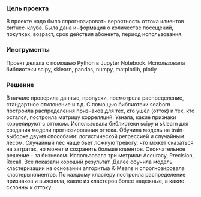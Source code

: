 ### Цель проекта
 В проекте надо было спрогнозировать вероятность оттока клиентов фитнес-клуба. Была дана
информация о количестве посещений, покупках, возраст, срок действия абонента, период
использования. 
### Инструменты
Проект делала с помощью Python в Jupyter Notebook. Использовала библиотеки scipy, sklearn, pandas, numpy, matplotlib, plotly
### Решение
В начале проверила данные, пропуски, посмотрела распределение, стандартное отклонение и т.д. С помощью библиотеки seaborn
построила распределения признаков для тех, кто ушёл (отток) и тех, кто остался, построила матрицу
корреляций. Узнала, какие признаки коррелируют с оттоком. Использовала библиотеки scipy и sklearn
для создания модели прогнозирования оттока. Обучила модель на train-выборке двумя способами:
логистической регрессией и случайным лесом. Случайный лес чаще бьет ложную тревогу, что может
сказаться на затратах, но может и сохранить больше клиентов. Окончательное решение - за бизнесом.
Использовала три метрики: Accuracy, Precision, Recall. Все показали хороший результат. Далее обучила
модель кластеризации на основании алгоритма K-Means и спрогнозировала кластеры клиентов. По
каждому кластеру построила распределение признаков и выяснила, какие из кластеров более
надежные, а какие склонны к оттоку.
